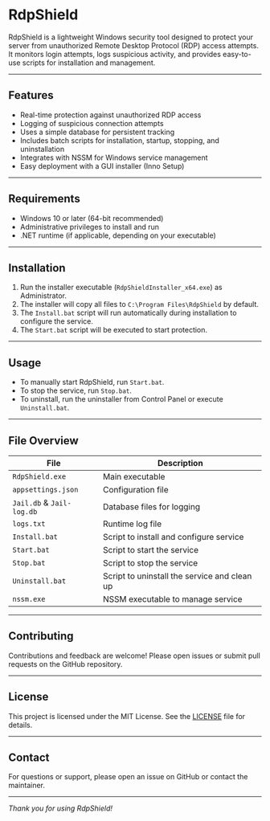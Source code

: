 # RdpShield

RdpShield is a lightweight Windows security tool designed to protect your server from unauthorized Remote Desktop Protocol (RDP) access attempts. It monitors login attempts, logs suspicious activity, and provides easy-to-use scripts for installation and management.

---

## Features

- Real-time protection against unauthorized RDP access
- Logging of suspicious connection attempts
- Uses a simple database for persistent tracking
- Includes batch scripts for installation, startup, stopping, and uninstallation
- Integrates with NSSM for Windows service management
- Easy deployment with a GUI installer (Inno Setup)

---

## Requirements

- Windows 10 or later (64-bit recommended)
- Administrative privileges to install and run
- .NET runtime (if applicable, depending on your executable)

---

## Installation

1. Run the installer executable (`RdpShieldInstaller_x64.exe`) as Administrator.
2. The installer will copy all files to `C:\Program Files\RdpShield` by default.
3. The `Install.bat` script will run automatically during installation to configure the service.
4. The `Start.bat` script will be executed to start protection.

---

## Usage

- To manually start RdpShield, run `Start.bat`.
- To stop the service, run `Stop.bat`.
- To uninstall, run the uninstaller from Control Panel or execute `Uninstall.bat`.

---

## File Overview

| File             | Description                               |
|------------------|-------------------------------------------|
| `RdpShield.exe`  | Main executable                           |
| `appsettings.json` | Configuration file                       |
| `Jail.db` & `Jail-log.db` | Database files for logging          |
| `logs.txt`       | Runtime log file                          |
| `Install.bat`    | Script to install and configure service  |
| `Start.bat`      | Script to start the service               |
| `Stop.bat`       | Script to stop the service                |
| `Uninstall.bat`  | Script to uninstall the service and clean up |
| `nssm.exe`       | NSSM executable to manage service         |

---

## Contributing

Contributions and feedback are welcome! Please open issues or submit pull requests on the GitHub repository.

---

## License

This project is licensed under the MIT License. See the [LICENSE](LICENSE) file for details.

---

## Contact

For questions or support, please open an issue on GitHub or contact the maintainer.

---

*Thank you for using RdpShield!*
